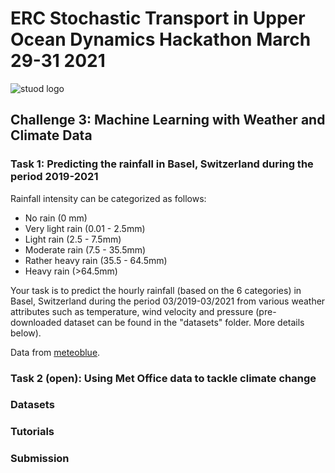 # ERC Stochastic Transport in Upper Ocean Dynamics Hackathon March 29-31 2021
![stuod logo](https://www.imperial.ac.uk/ImageCropToolT4/imageTool/uploaded-images/erc-stuod-logos--tojpeg_1572609986634_x2.jpg)
## Challenge 3: Machine Learning with Weather and Climate Data

### Task 1: Predicting the rainfall in Basel, Switzerland during the period 2019-2021
Rainfall intensity can be categorized as follows:

- No rain (0 mm)
- Very light rain (0.01 - 2.5mm)
- Light rain (2.5 - 7.5mm)
- Moderate rain (7.5 - 35.5mm)
- Rather heavy rain (35.5 - 64.5mm)
- Heavy rain (>64.5mm)

Your task is to predict the hourly rainfall (based on the 6 categories) in Basel, Switzerland during the period 03/2019-03/2021 from various weather attributes such as temperature, wind velocity and pressure (pre-downloaded dataset can be found in the "datasets" folder. More details below).

Data from [meteoblue](https://www.meteoblue.com/en/weather/archive/export/basel_switzerland_2661604?daterange=2019-02-01%20to%202021-03-01&domain=NEMSAUTO&params%5B%5D=temp2m&params%5B%5D=precip&params%5B%5D=relhum2m&min=2020-02-01&max=2021-03-01&utc_offset=1&timeResolution=hourly&temperatureunit=CELSIUS&velocityunit=KILOMETER_PER_HOUR&energyunit=watts&lengthunit=metric&degree_day_type=10%3B30&gddBase=10&gddLimit=30).

### Task 2 (open): Using Met Office data to tackle climate change

### Datasets

### Tutorials

### Submission
